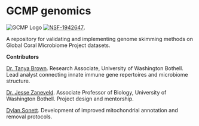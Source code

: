 # GCMP genomics

![GCMP Logo](https://github.com/zaneveld/GCMP_Global_Disease/blob/master/GCMP_Logo_FJP_V2_JZ_rightward_arrows_r2_FJP-01.png)
[![NSF-1942647](https://img.shields.io/badge/NSF-1942647-blue.svg)](https://nsf.gov/awardsearch/showAward?AWD_ID=1942647).

A repository for validating and implementing genome skimming methods on Global Coral Microbiome Project datasets. 

**Contributors**

[Dr. Tanya Brown](https://tanyabrown9.weebly.com/). Research Associate, University of Washington Bothell. Lead analyst connecting innate immune gene repertoires and microbiome structure. 

[Dr. Jesse Zaneveld](https://scholar.google.com/citations?user=bMhl-ZgAAAAJ&hl=en). Associate Professor of Biology, University of Washington Bothell. Project design and mentorship.

[Dylan Sonett](https://orcid.org/0000-0001-6821-4695). Development of improved mitochondrial annotation and removal protocols. 
